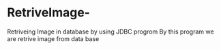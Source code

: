 # RetriveImage-
Retriveing Image in database by using JDBC progrom
By this program we are retrive image from data base 
